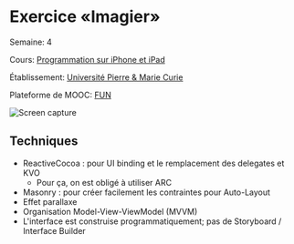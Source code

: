Exercice «Imagier»
====================

Semaine: 4

Cours: [Programmation sur iPhone et iPad]

[Programmation sur iPhone et iPad]:
https://www.france-universite-numerique-mooc.fr/courses/UPMC/18001/Trimestre_2_2014/about

Établissement: [Université Pierre & Marie Curie](http://www.upmc.fr/)

Plateforme de MOOC: [FUN](https://www.france-universite-numerique-mooc.fr/)

![Screen capture](ImagierScreencap.gif)

Techniques
----------

- ReactiveCocoa : pour UI binding et le remplacement des delegates et KVO
  - Pour ça, on est obligé à utiliser ARC
- Masonry : pour créer facilement les contraintes pour Auto-Layout
- Effet parallaxe
- Organisation Model-View-ViewModel (MVVM)
- L'interface est construise programmatiquement; pas de Storyboard / Interface Builder
